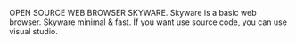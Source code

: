 OPEN SOURCE WEB BROWSER SKYWARE.
Skyware is a basic web browser.
Skyware minimal & fast.
İf you want use source code, you can use visual studio.
